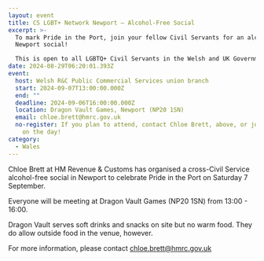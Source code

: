```yaml
---
layout: event
title: CS LGBT+ Network Newport – Alcohol-Free Social
excerpt: >-
  To mark Pride in the Port, join your fellow Civil Servants for an alcohol-free
  Newport social!

  This is open to all LGBTQ+ Civil Servants in the Welsh and UK Governments and Wider Public Sector, along with their supportive family and friends.
date: 2024-08-29T06:20:01.393Z
event:
  host: Welsh R&C Public Commercial Services union branch
  start: 2024-09-07T13:00:00.000Z
  end: ""
  deadline: 2024-09-06T16:00:00.000Z
  location: Dragon Vault Games, Newport (NP20 1SN)
  email: chloe.brett@hmrc.gov.uk
  no-register: If you plan to attend, contact Chloe Brett, above, or just rock up
    on the day!
category:
  - Wales
---
```

Chloe Brett at HM Revenue & Customs has organised a cross-Civil Service alcohol-free social in Newport to celebrate Pride in the Port on Saturday 7 September.

Everyone will be meeting at Dragon Vault Games (NP20 1SN) from 13:00 - 16:00.

Dragon Vault serves soft drinks and snacks on site but no warm food. They do allow outside food in the venue, however.

For more information, please contact [chloe.brett@hmrc.gov.uk](mailto:chloe.brett@hmrc.gov.uk)